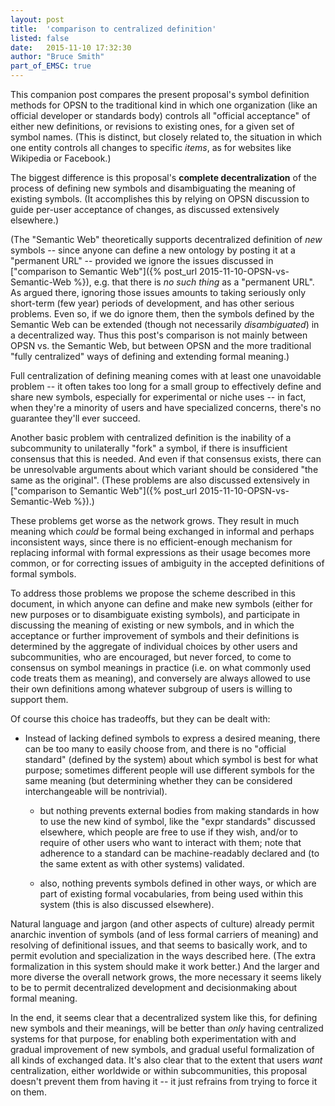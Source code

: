 ```yaml
---
layout: post
title:  'comparison to centralized definition'
listed: false
date:   2015-11-10 17:32:30
author: "Bruce Smith"
part_of_EMSC: true
---
```



This companion post compares the present proposal's symbol definition methods for OPSN
to the traditional kind
in which one organization (like an official developer or standards body)
controls all "official acceptance"
of either new definitions, or revisions to existing ones,
for a given set of symbol names.
(This is distinct, but closely related to, the situation in which one entity
controls all changes to specific *items*, as for websites like Wikipedia or Facebook.)

The biggest difference is this proposal's **complete decentralization**
of the process of defining new symbols
and disambiguating the meaning of existing symbols.
(It accomplishes this by relying on OPSN discussion to guide per-user acceptance of changes,
as discussed extensively elsewhere.)

(The "Semantic Web" theoretically supports decentralized definition of *new* symbols --
since anyone can define a new ontology by posting it at a "permanent URL" --
provided we ignore the issues discussed in
["comparison to Semantic Web"]({% post_url 2015-11-10-OPSN-vs-Semantic-Web %}),
e.g. that there is *no such thing* as a "permanent URL".
As argued there, ignoring those issues
amounts to taking seriously only short-term (few year) periods of development,
and has other serious problems.
Even so, if we do ignore them,
then the symbols defined by the Semantic Web
can be extended (though not necessarily *disambiguated*) in a decentralized way.
Thus this post's comparison is not mainly between OPSN vs. the Semantic Web,
but between OPSN and the more traditional "fully centralized" ways
of defining and extending formal meaning.)

Full centralization of defining meaning
comes with at least one unavoidable problem --
it often takes too long
for a small group to effectively define and share new symbols,
especially for experimental or niche uses --
in fact, when they're a minority of users and have specialized concerns,
there's no guarantee they'll ever succeed.

Another basic problem with centralized definition is the inability of a subcommunity
to unilaterally "fork" a symbol, if there is insufficient consensus that this is needed.
And even if that consensus exists,
there can be unresolvable arguments
about which variant should be considered
"the same as the original".
(These problems are also discussed extensively in
["comparison to Semantic Web"]({% post_url 2015-11-10-OPSN-vs-Semantic-Web %}).)

These problems get worse as the network grows.
They result in much meaning which *could* be formal
being exchanged in informal and perhaps inconsistent ways,
since there is no efficient-enough mechanism for replacing informal with formal expressions
as their usage becomes more common,
or for correcting issues of ambiguity in the accepted definitions of formal symbols.

To address those problems we propose the scheme described in this document,
in which anyone can define and make new symbols
(either for new purposes or to disambiguate existing symbols),
and participate in discussing the meaning of existing or new symbols,
and in which the acceptance or further improvement of symbols and their definitions
is determined by the aggregate of individual choices by other users and subcommunities,
who are encouraged, but never forced, to come to consensus on symbol meanings in practice
(i.e. on what commonly used code treats them as meaning),
and conversely are always allowed to use their own definitions
among whatever subgroup of users is willing to support them.

Of course this choice has tradeoffs, but they can be dealt with:

* Instead of lacking defined symbols to express a desired meaning,
there can be too many to easily choose from,
and there is no "official standard" (defined by the system)
about which symbol is best for what purpose; sometimes
different people will use different symbols for the same meaning
(but determining whether they can be considered interchangeable will be nontrivial).

  * but nothing prevents external bodies from making standards in how to use the new kind of symbol,
  like the "expr standards" discussed elsewhere,
  which people are free to use if they wish, and/or to require of other users who want to interact with them;
  note that adherence to a standard can be machine-readably declared
  and (to the same extent as with other systems) validated.

  * also, nothing prevents symbols defined in other ways,
  or which are part of existing formal vocabularies,
  from being used within this system (this is also discussed elsewhere).
  
Natural language and jargon (and other aspects of culture)
already permit anarchic invention of symbols (and of less formal carriers of meaning)
and resolving of definitional issues,
and that seems to basically work, and to permit evolution and specialization in the ways described here.
(The extra formalization in this system should make it work better.)
And the larger and more diverse the overall network grows,
the more necessary it seems likely to be
to permit decentralized development and decisionmaking
about formal meaning.

In the end, it seems clear that a decentralized system like this,
for defining new symbols and their meanings,
will be better than *only* having centralized systems for that purpose,
for enabling both experimentation with and gradual improvement of new symbols,
and gradual useful formalization of all kinds of exchanged data.
It's also clear that to the extent that users *want* centralization, either worldwide or within subcommunities,
this proposal doesn't prevent them from having it -- it just refrains from trying to force it on them.



